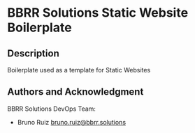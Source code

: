 # BBRR Solutions Static Website Boilerplate

## Description

Boilerplate used as a template for Static Websites

## Authors and Acknowledgment

BBRR Solutions DevOps Team:

- Bruno Ruiz <bruno.ruiz@bbrr.solutions>
